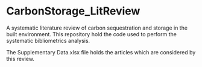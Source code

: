 # CarbonStorage_LitReview

A systematic literature review of carbon sequestration and storage in the built environment. This repository hold the code used to perform the systematic bibliometrics analysis.

The Supplementary Data.xlsx file holds the articles which are considered by this review.
